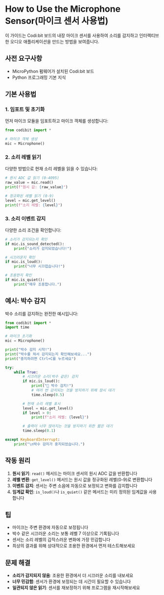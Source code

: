 # How to Use the Microphone Sensor(마이크 센서 사용법)

이 가이드는 Codi:bit 보드의 내장 마이크 센서를 사용하여 소리를 감지하고 인터랙티브한 오디오 애플리케이션을 만드는 방법을 보여줍니다.

## 사전 요구사항

- MicroPython 펌웨어가 설치된 Codi:bit 보드
- Python 프로그래밍 기본 지식

## 기본 사용법

### 1. 임포트 및 초기화

먼저 마이크 모듈을 임포트하고 마이크 객체를 생성합니다:

```python
from codibit import *

# 마이크 객체 생성
mic = Microphone()
```

### 2. 소리 레벨 읽기

다양한 방법으로 현재 소리 레벨을 읽을 수 있습니다:

```python
# 원시 ADC 값 읽기 (0-4095)
raw_value = mic.read()
print(f"원시 값: {raw_value}")

# 정규화된 레벨 읽기 (0-9)
level = mic.get_level()
print(f"소리 레벨: {level}")
```

### 3. 소리 이벤트 감지

다양한 소리 조건을 확인합니다:

```python
# 소리가 감지되는지 확인
if mic.is_sound_detected():
    print("소리가 감지되었습니다!")

# 시끄러운지 확인
if mic.is_loud():
    print("너무 시끄럽습니다!")

# 조용한지 확인
if mic.is_quiet():
    print("매우 조용합니다.")
```

## 예시: 박수 감지

박수 소리를 감지하는 완전한 예시입니다:

```python
from codibit import *
import time

# 마이크 초기화
mic = Microphone()

print("박수 감지 시작!")
print("박수를 쳐서 감지되는지 확인해보세요...")
print("중지하려면 Ctrl+C를 누르세요")

try:
    while True:
        # 시끄러운 소리(박수 같은) 감지
        if mic.is_loud():
            print("👏 박수 감지!")
            # 여러 번 감지되는 것을 방지하기 위해 잠시 대기
            time.sleep(0.5)

        # 현재 소리 레벨 표시
        level = mic.get_level()
        if level > 0:
            print(f"소리 레벨: {level}")

        # 출력이 너무 많아지는 것을 방지하기 위한 짧은 대기
        time.sleep(0.1)

except KeyboardInterrupt:
    print("\n박수 감지가 중지되었습니다.")
```

## 작동 원리

1. **원시 읽기**: `read()` 메서드는 마이크 센서의 원시 ADC 값을 반환합니다
2. **레벨 변환**: `get_level()` 메서드는 원시 값을 정규화된 레벨(0-9)로 변환합니다
3. **이벤트 감지**: 센서는 주변 소음에 자동으로 보정되고 변화를 감지합니다
4. **임계값 확인**: `is_loud()`나 `is_quiet()` 같은 메서드는 미리 정의된 임계값을 사용합니다

## 팁

- 마이크는 주변 환경에 자동으로 보정됩니다
- 박수 같은 시끄러운 소리는 보통 레벨 7 이상으로 기록됩니다
- 센서는 소리 레벨의 갑작스러운 변화에 가장 민감합니다
- 최상의 결과를 위해 상대적으로 조용한 환경에서 먼저 테스트해보세요

## 문제 해결

- **소리가 감지되지 않음**: 조용한 환경에서 더 시끄러운 소리를 내보세요
- **너무 민감함**: 센서가 환경에 보정되는 데 시간이 필요할 수 있습니다
- **일관되지 않은 읽기**: 센서를 재보정하기 위해 프로그램을 재시작해보세요